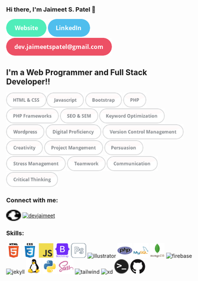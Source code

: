### Hi there, I'm Jaimeet S. Patel 👋

[![Website](https://raw.githubusercontent.com/devjaimeet/devjaimeet/main/new-btn-cta.png)](https://devjaimeet.github.io/)
[![Website](https://raw.githubusercontent.com/devjaimeet/devjaimeet/main/linkedin-btn-cta.png)](https://www.linkedin.com/in/devjaimeet/)
[![Website](https://raw.githubusercontent.com/devjaimeet/devjaimeet/main/email-btn.png)](mailto:dev.jaimeetspatel@gmail.com)


## I'm a Web Programmer and Full Stack Developer!!

<img src="https://raw.githubusercontent.com/devjaimeet/devjaimeet/main/cta-btn%201.png" alt="html5" height="40"/><img src="https://raw.githubusercontent.com/devjaimeet/devjaimeet/main/cta-btn%202.png" alt="html5" height="40"/> 
<img src="https://raw.githubusercontent.com/devjaimeet/devjaimeet/main/cta-btn%203.png" alt="html5" height="40"/> 
<img src="https://raw.githubusercontent.com/devjaimeet/devjaimeet/main/cta-btn%204.png" alt="html5" height="40"/> 
<img src="https://raw.githubusercontent.com/devjaimeet/devjaimeet/main/cta-btn%205.png" alt="html5" height="40"/> 
<img src="https://raw.githubusercontent.com/devjaimeet/devjaimeet/main/cta-btn%206.png" alt="html5" height="40"/> 
<img src="https://raw.githubusercontent.com/devjaimeet/devjaimeet/main/cta-btn%207.png" alt="html5" height="40"/> 
<img src="https://raw.githubusercontent.com/devjaimeet/devjaimeet/main/cta-btn%208.png" alt="html5" height="40"/> 
<img src="https://raw.githubusercontent.com/devjaimeet/devjaimeet/main/cta-btn%209.png" alt="html5" height="40"/> 
<img src="https://raw.githubusercontent.com/devjaimeet/devjaimeet/main/cta-btn%2010.png" alt="html5" height="40"/> 
<img src="https://raw.githubusercontent.com/devjaimeet/devjaimeet/main/cta-btn%2011.png" alt="html5" height="40"/> 
<img src="https://raw.githubusercontent.com/devjaimeet/devjaimeet/main/cta-btn%2012.png" alt="html5" height="40"/> 
<img src="https://raw.githubusercontent.com/devjaimeet/devjaimeet/main/cta-btn%2013.png" alt="html5" height="40"/> 
<img src="https://raw.githubusercontent.com/devjaimeet/devjaimeet/main/cta-btn%2014.png" alt="html5" height="40"/> 
<img src="https://raw.githubusercontent.com/devjaimeet/devjaimeet/main/cta-btn%2015.png" alt="html5" height="40"/> 
<img src="https://raw.githubusercontent.com/devjaimeet/devjaimeet/main/cta-btn%2016.png" alt="html5" height="40"/> 
<img src="https://raw.githubusercontent.com/devjaimeet/devjaimeet/main/cta-btn%2017.png" alt="html5" height="40"/> 



### Connect with me:

<p align="left">
<a href="https://devjaimeet.github.io/" target="blank"><img align="center" src="https://raw.githubusercontent.com/iconic/open-iconic/master/svg/globe.svg" alt="devjaimeet" height="30" width="40" /></a>
<a href="https://linkedin.com/in/devjaimeet" target="blank"><img align="center" src="https://cdn.jsdelivr.net/npm/simple-icons@3.0.1/icons/linkedin.svg" alt="devjaimeet" height="30" width="40" /></a>


<br />

### Skills:

<p align="left"> 
<img src="https://raw.githubusercontent.com/devicons/devicon/master/icons/html5/html5-original-wordmark.svg" alt="html5" width="40" height="40"/> 
<img src="https://raw.githubusercontent.com/devicons/devicon/master/icons/css3/css3-original-wordmark.svg" alt="css3" width="40" height="40"/>
<img src="https://raw.githubusercontent.com/devicons/devicon/master/icons/javascript/javascript-original.svg" alt="javascript" width="40" height="40"/>  
<img src="https://raw.githubusercontent.com/devicons/devicon/master/icons/bootstrap/bootstrap-plain-wordmark.svg" alt="bootstrap" width="40" height="40"/> 
<img src="https://raw.githubusercontent.com/devicons/devicon/master/icons/photoshop/photoshop-line.svg" alt="photoshop" width="40" height="40"/> 
<img src="https://www.vectorlogo.zone/logos/adobe_illustrator/adobe_illustrator-icon.svg" alt="illustrator" width="40" height="40"/> 
<img src="https://raw.githubusercontent.com/devicons/devicon/master/icons/php/php-original.svg" alt="php" width="40" height="40"/>
<img src="https://raw.githubusercontent.com/devicons/devicon/master/icons/mysql/mysql-original-wordmark.svg" alt="mysql" width="40" height="40"/>
<img src="https://raw.githubusercontent.com/devicons/devicon/master/icons/mongodb/mongodb-original-wordmark.svg" alt="mongodb" width="40" height="40"/> 
<img src="https://www.vectorlogo.zone/logos/firebase/firebase-icon.svg" alt="firebase" width="40" height="40"/> 
<img src="https://www.vectorlogo.zone/logos/jekyllrb/jekyllrb-icon.svg" alt="jekyll" width="40" height="40"/> 
<img src="https://raw.githubusercontent.com/devicons/devicon/master/icons/linux/linux-original.svg" alt="linux" width="40" height="40"/> 
<img src="https://raw.githubusercontent.com/devicons/devicon/master/icons/python/python-original.svg" alt="python" width="40" height="40"/>
<img src="https://raw.githubusercontent.com/devicons/devicon/master/icons/sass/sass-original.svg" alt="sass" width="40" height="40"/> 
<img src="https://www.vectorlogo.zone/logos/tailwindcss/tailwindcss-icon.svg" alt="tailwind" width="40" height="40"/> 
<img src="https://cdn.worldvectorlogo.com/logos/adobe-xd.svg" alt="xd" width="40" height="40"/> 
<img src="https://raw.githubusercontent.com/github/explore/80688e429a7d4ef2fca1e82350fe8e3517d3494d/topics/terminal/terminal.png" alt="xd" width="40" height="40"/> 
<img src="https://raw.githubusercontent.com/github/explore/78df643247d429f6cc873026c0622819ad797942/topics/github/github.png" alt="xd" width="40" height="40"/> 
